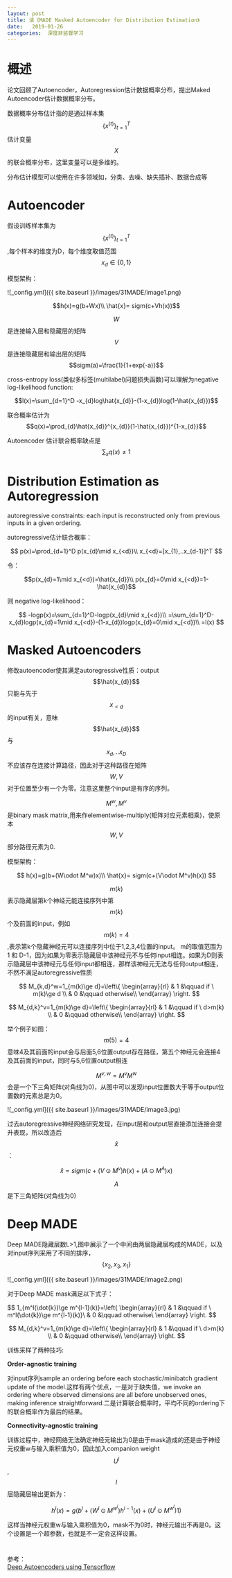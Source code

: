 ```yaml
---
layout: post
title: 读《MADE Masked Autoencoder for Distribution Estimation》
date:   2019-01-26
categories:  深度非监督学习
---
```

# 概述

论文回顾了Autoencoder，Autoregression估计数据概率分布，提出Maked Autoencoder估计数据概率分布。  

数据概率分布估计指的是通过样本集$$\{ x^{(t)}\}_{t=1}^T $$估计变量$$X$$的联合概率分布，这里变量可以是多维的。  

分布估计模型可以使用在许多领域如，分类、去噪、缺失插补、数据合成等   

# Autoencoder    
假设训练样本集为$$\{ x^{(t)}\}_{t=1}^T $$,每个样本的维度为D，每个维度取值范围$$x_{d}\in \{ 0,1\}$$

模型架构：  

![_config.yml]({{ site.baseurl }}/images/31MADE/image1.png)   

$$h(x)=g(b+Wx)\\
\hat{x}= sigm(c+Vh(x))$$  

$$W$$是连接输入层和隐藏层的矩阵     
$$V$$是连接隐藏层和输出层的矩阵  
$$sigm(a)=\frac{1}{1+exp(-a)}$$   

cross-entropy loss(类似多标签(multilabel)问题损失函数)可以理解为negative log-likelihood function:     

$$l(x)=\sum_{d=1}^D -x_{d}log\hat{x_{d}}-(1-x_{d})log(1-\hat{x_{d}})$$   

联合概率估计为$$q(x)=\prod_{d}\hat{x_{d}}^{x_{d}}(1-\hat{x_{d}})^{1-x_{d}}$$   

Autoencoder 估计联合概率缺点是$$\sum_{x}q(x)\ne 1$$  

# Distribution Estimation as Autoregression   

autoregressive constraints: each input is reconstructed only from previous inputs in a given ordering.

autoregressive估计联合概率：   

$$
p(x)=\prod_{d=1}^D p(x_{d}\mid x_{<d})\\
x_{<d}=[x_{1},..x_{d-1}]^T
$$

令：  

$$p(x_{d}=1\mid x_{<d})=\hat{x_{d}}\\
p(x_{d}=0\mid x_{<d})=1-\hat{x_{d}}$$

则 negative log-likelihood：

$$
-logp(x)=\sum_{d=1}^D-logp(x_{d}\mid x_{<d})\\
=\sum_{d=1}^D-x_{d}logp(x_{d}=1\mid x_{<d})-(1-x_{d})logp(x_{d}=0\mid x_{<d})\\
=l(x)
$$

# Masked Autoencoders   

修改autoencoder使其满足autoregressive性质：output$$\hat{x_{d}}$$只能与先于$$x_{<d}$$的input有关，意味$$\hat{x_{d}}$$与$$x_{d},..x_{D}$$不应该存在连接计算路径，因此对于这种路径在矩阵$$W,V$$对于位置至少有一个为零。注意这里整个input是有序的序列。

$$ M^w,M^v$$是binary mask matrix,用来作elementwise-multiply(矩阵对应元素相乘)，使原本$$W,V$$部分路径元素为0.

模型架构：  

$$
h(x)=g(b+(W\odot M^w)x)\\
\hat{x}= sigm(c+(V\odot M^v)h(x))
$$

$$m(k)$$表示隐藏层第k个神经元能连接序列中第$$m(k)$$个及前面的input，例如$$m(k)=4$$,表示第k个隐藏神经元可以连接序列中位于1,2,3,4位置的input。
m的取值范围为 1 和 D-1，因为如果为零表示隐藏层中该神经元不与任何input相连。如果为D则表示隐藏层中该神经元与任何input都相连，那样该神经元无法与任何output相连，不然不满足autoregressive性质  

$$
M_{k,d}^w=1_{m(k)\ge d}=\left\{ \begin{array}{rl}
& 1 &\qquad if \ m(k)\ge d \\
& 0 &\qquad otherwise\\
\end{array} \right.
$$

$$
M_{d,k}^v=1_{m(k)\ge d}=\left\{ \begin{array}{rl}
& 1 &\qquad if \ d>m(k) \\
& 0 &\qquad otherwise\\
\end{array} \right.
$$



举个例子如图：$$m(5)=4$$意味4及其前面的input会与后面5,6位置output存在路径，第五个神经元会连接4及其前面的input，同时与5,6位置output相连

$$M^{v,w}=M^v M^w$$ 会是一个下三角矩阵(对角线为0)，从图中可以发现input位置数大于等于output位置数的元素总是为0。  

![_config.yml]({{ site.baseurl }}/images/31MADE/image3.jpg)

过去autoregressive神经网络研究发现，在input层和output层直接添加连接会提升表现，所以改造后$$\hat{x}$$：

$$\hat{x}=sigm(c+(V\odot M^v)h(x)+(A\odot M^A)x)$$

$$A$$是下三角矩阵(对角线为0)  

# Deep MADE  

Deep MADE隐藏层数L>1,图中展示了一个中间由两层隐藏层构成的MADE，以及对input序列采用了不同的排序，$$\{x_{2},x_{3},x_{1}\}$$

![_config.yml]({{ site.baseurl }}/images/31MADE/image2.png)


对于Deep MADE mask满足以下式子：

$$
1_{m^l(\dot{k})\ge m^{l-1}(k)}=\left\{ \begin{array}{rl}
& 1 &\qquad if \ m^l(\dot{k})\ge m^{l-1}(k)}\\
& 0 &\qquad otherwise\\
\end{array} \right.
$$

$$
M_{d,k}^v=1_{m(k)\ge d}=\left\{ \begin{array}{rl}
& 1 &\qquad if \ d>m(k) \\
& 0 &\qquad otherwise\\
\end{array} \right.
$$

训练采样了两种技巧:

**Order-agnostic training**  

对input序列sample an ordering before each stochastic/minibatch gradient update of the model.这样有两个优点，一是对于缺失值，we invoke an ordering where observed dimensions are all before unobserved ones, making inference straightforward.二是计算联合概率时，平均不同的ordering下的联合概率作为最后的结果。

**Connectivity-agnostic training**  

训练过程中，神经网络无法确定神经元输出为0是由于mask造成的还是由于神经元权重w与输入乘积值为0，因此加入companion weight $$U^l$$,$$l$$层隐藏层输出更新为：

$$
h^l(x)=g(b^l+(W^l\odot M^{w^l})h^{l-1}(x)+(U^l\odot M^{w^l})1)
$$

这样当神经元权重w与输入乘积值为0，mask不为0时，神经元输出不再是0。这个设置是一个超参数，也就是不一定会这样设置。

# 










参考：  
[Deep Autoencoders using Tensorflow](https://towardsdatascience.com/deep-autoencoders-using-tensorflow-c68f075fd1a3)
